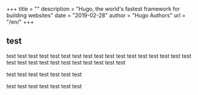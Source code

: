 +++
title = ""
description = "Hugo, the world's fastest framework for building websites"
date = "2019-02-28"
author = "Hugo Authors"
url = "/en/"
+++

## test





test test test test test test test test test test test test test test test test test test test test test test test test test test test test 

test test test test test test test 

test test test test test test test 
